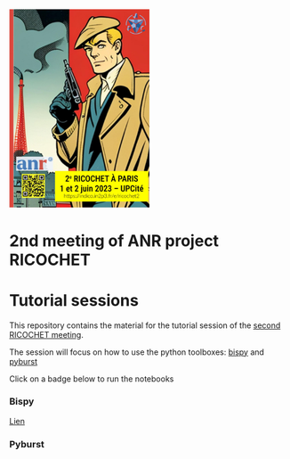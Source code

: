 <img src="Ricochet2.jpg" alt= “Ricochet2icon” width="50%" height="50%">

# 2nd meeting of ANR project RICOCHET
# Tutorial sessions

This repository contains the material for the tutorial session of the [second RICOCHET meeting](https://indico.in2p3.fr/event/29811/).

The session will focus on how to use the python toolboxes: [bispy](https://github.com/jflamant/bispy) and [pyburst](https://github.com/ecm0/pyburst)  

Click on a badge below to run the notebooks

### Bispy

[Lien](TutoRico2_bispy.ipynb)

### Pyburst
